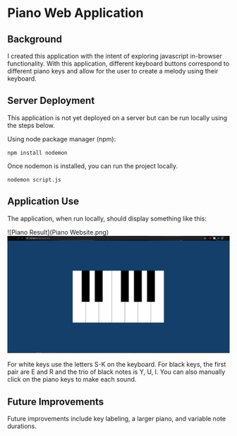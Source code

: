 # Piano Web Application

## Background

I created this application with the intent of exploring javascript in-browser functionality. With this application, different keyboard buttons correspond to different piano keys and allow for the user to create a melody using their keyboard.

## Server Deployment

This application is not yet deployed on a server but can be run locally using the steps below.

Using node package manager (npm):

```
npm install nodemon
```

Once nodemon is installed, you can run the project locally.

```
nodemon script.js
```


## Application Use

The application, when run locally, should display something like this:

![Piano Result](Piano Website.png)
<img src="Piano Website.png"> 

For white keys use the letters S-K on the keyboard. For black keys, the first pair are E and R and the trio of black notes is Y, U, I. You can also manually click on the piano keys to make each sound.

## Future Improvements

Future improvements include key labeling, a larger piano, and variable note durations.
